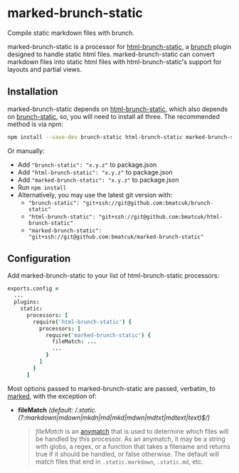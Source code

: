 # marked-brunch-static
Compile static markdown files with brunch.

marked-brunch-static is a processor for [html-brunch-static](https://github.com/bmatcuk/html-brunch-static), a [brunch](http://brunch.io/) plugin designed to handle static html files. marked-brunch-static can convert markdown files into static html files with html-brunch-static's support for layouts and partial views.

## Installation
marked-brunch-static depends on [html-brunch-static](https://github.com/bmatcuk/html-brunch-static), which also depends on [brunch-static](https://github.com/bmatcuk/brunch-static), so, you will need to install all three. The recommended method is via npm:

```bash
npm install --save-dev brunch-static html-brunch-static marked-brunch-static
```

Or manually:

* Add `"brunch-static": "x.y.z"` to package.json
* Add `"html-brunch-static": "x.y.z"` to package.json
* Add `"marked-brunch-static": "x.y.z"` to package.json
* Run `npm install`
* Alternatively, you may use the latest git version with:
  * `"brunch-static": "git+ssh://git@github.com:bmatcuk/brunch-static"`
  * `"html-brunch-static": "git+ssh://git@github.com:bmatcuk/html-brunch-static"`
  * `"marked-brunch-static": "git+ssh://git@github.com:bmatcuk/marked-brunch-static"`

## Configuration
Add marked-brunch-static to your list of html-brunch-static processors:

```coffee
exports.config =
  ...
  plugins:
    static:
      processors: [
        require('html-brunch-static') {
          processors: [
            require('marked-brunch-static') {
              fileMatch: ...
              ...
            }
          ]
        }
      ]
```

Most options passed to marked-brunch-static are passed, verbatim, to [marked](https://github.com/chjj/marked), with the exception of:

* **fileMatch** _(default: /\.static\.(?:markdown|mdown|mkdn|md|mkd|mdwn|mdtxt|mdtext|text)$/)_
  > _fileMatch_ is an [anymatch](https://github.com/es128/anymatch) that is used to determine which files will be handled by this processor. As an anymatch, it may be a string with globs, a regex, or a function that takes a filename and returns true if it should be handled, or false otherwise. The default will match files that end in `.static.markdown`, `.static.md`, etc.

